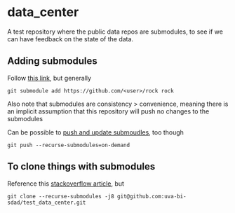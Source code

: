 # data_center
A test repository where the public data repos are submodules, to see if we can have feedback on the state of the data.

## Adding submodules
Follow [this link](https://github.blog/2016-02-01-working-with-submodules/), but generally

```shell
git submodule add https://github.com/<user>/rock rock
```

Also note that submodules are consistency > convenience, meaning there is an implicit assumption that this repository will push no changes to the submodules 

Can be possible to [push and update submoudles](https://stackoverflow.com/questions/5814319/git-submodule-push), too though
```
git push --recurse-submodules=on-demand
```

## To clone things with submodules
Reference this [stackoverflow article](https://stackoverflow.com/questions/3796927/how-do-i-git-clone-a-repo-including-its-submodules), but

```
git clone --recurse-submodules -j8 git@github.com:uva-bi-sdad/test_data_center.git
```
